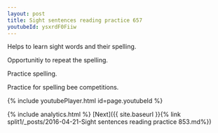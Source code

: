 ```yaml
---
layout: post
title: Sight sentences reading practice 657
youtubeId: ysxrdF0Fiiw
---
```

 
 
Helps to learn sight words and their spelling.

Opportunitiy to repeat the spelling. 

Practice spelling. 
 
Practice for spelling bee competitions. 
 
{% include youtubePlayer.html id=page.youtubeId %}
 
 
{% include analytics.html %} 
[Next]({{ site.baseurl }}{% link  split1/_posts/2016-04-21-Sight sentences reading practice 853.md%})
 
